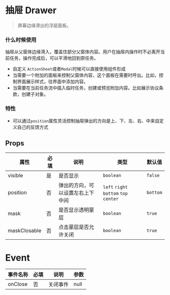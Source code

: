 # 抽屉 Drawer
> 屏幕边缘滑出的浮层面板。

### 什么时候使用
抽屉从父窗体边缘滑入，覆盖住部分父窗体内容。用户在抽屉内操作时不必离开当前任务，操作完成后，可以平滑地回到原任务。

 - 自定义 `ActionSheet`或者`Modal`时候可以直接使用组件形成
 - 当需要一个附加的面板来控制父窗体内容，这个面板在需要时呼出。比如，控制界面展示样式，往界面中添加内容。
 - 当需要在当前任务流中插入临时任务，创建或预览附加内容。比如展示协议条款，创建子对象。

### 特性
 - 可以通过`position`属性灵活控制抽屉弹出的方向是上、下、左、右、中来自定义自己的反馈方式


<demo>

## Props
| 属性 | 必填 | 说明 | 类型 | 默认值 |
| --- | --- | --- | --- | --- |
| visible | 是 | 是否显示 | `boolean` | `false` |
| position | 否 |  弹出的方向，可以设置左右上下中间 | `left` `right` `bottom` `top` `center` | `bottom` |
| mask | 否 |  是否显示透明蒙层 | `boolean` | `true` |
| maskClosable | 否 | 点击蒙层是否允许关闭 | `boolean` | `true` |

# Event
| 事件名称 |  必填 | 说明 | 参数 |
| --- | --- | --- | --- |
| onClose | 否 |关闭事件 | null |
